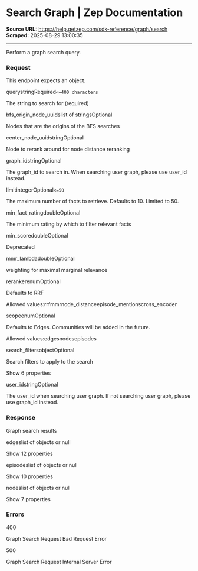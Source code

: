# Search Graph | Zep Documentation

**Source URL:** https://help.getzep.com/sdk-reference/graph/search  
**Scraped:** 2025-08-29 13:00:35

---

Perform a graph search query.

### Request

This endpoint expects an object.

querystringRequired`<=400 characters`

The string to search for (required)

bfs_origin_node_uuidslist of stringsOptional

Nodes that are the origins of the BFS searches

center_node_uuidstringOptional

Node to rerank around for node distance reranking

graph_idstringOptional

The graph_id to search in. When searching user graph, please use user_id instead.

limitintegerOptional`<=50`

The maximum number of facts to retrieve. Defaults to 10. Limited to 50.

min_fact_ratingdoubleOptional

The minimum rating by which to filter relevant facts

min_scoredoubleOptional

Deprecated

mmr_lambdadoubleOptional

weighting for maximal marginal relevance

rerankerenumOptional

Defaults to RRF

Allowed values:rrfmmrnode_distanceepisode_mentionscross_encoder

scopeenumOptional

Defaults to Edges. Communities will be added in the future.

Allowed values:edgesnodesepisodes

search_filtersobjectOptional

Search filters to apply to the search

Show 6 properties

user_idstringOptional

The user_id when searching user graph. If not searching user graph, please use graph_id instead.

### Response

Graph search results

edgeslist of objects or null

Show 12 properties

episodeslist of objects or null

Show 10 properties

nodeslist of objects or null

Show 7 properties

### Errors

400

Graph Search Request Bad Request Error

500

Graph Search Request Internal Server Error
